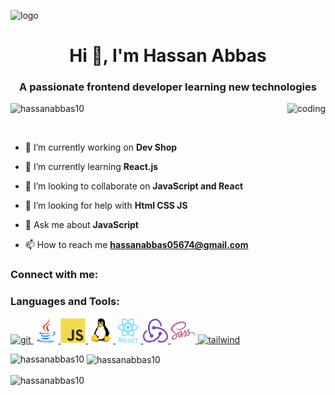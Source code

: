 ![logo](https://i.imgur.com/06lylRh.gif)
<h1 align="center">Hi 👋, I'm Hassan Abbas</h1>
<h3 align="center">A passionate frontend developer learning new technologies</h3>

<img align="right" alt="coding"  src="https://images.wallpapersden.com/image/wxl-ghost-city-ai-art-anime-original_90890.jpg"  />

<p align="left"> <img src="https://komarev.com/ghpvc/?username=hassanabbas10&label=Profile%20views&color=0e75b6&style=flat" alt="hassanabbas10" /> </p>

<p align="left"> <a href="https://twitter.com/" target="blank"><img src="https://img.shields.io/twitter/follow/?logo=twitter&style=for-the-badge" alt="" /></a> </p>

- 🔭 I’m currently working on **Dev Shop**

- 🌱 I’m currently learning **React.js**

- 👯 I’m looking to collaborate on **JavaScript and React**

- 🤝 I’m looking for help with **Html CSS JS**

- 💬 Ask me about **JavaScript**

- 📫 How to reach me **hassanabbas05674@gmail.com**

<h3 align="left">Connect with me:</h3>
<p align="left">
</p>

<h3 align="left">Languages and Tools:</h3>
<p align="left"> <a href="https://git-scm.com/" target="_blank" rel="noreferrer"> <img src="https://www.vectorlogo.zone/logos/git-scm/git-scm-icon.svg" alt="git" width="40" height="40"/> </a> <a href="https://www.java.com" target="_blank" rel="noreferrer"> <img src="https://raw.githubusercontent.com/devicons/devicon/master/icons/java/java-original.svg" alt="java" width="40" height="40"/> </a> <a href="https://developer.mozilla.org/en-US/docs/Web/JavaScript" target="_blank" rel="noreferrer"> <img src="https://raw.githubusercontent.com/devicons/devicon/master/icons/javascript/javascript-original.svg" alt="javascript" width="40" height="40"/> </a> <a href="https://www.linux.org/" target="_blank" rel="noreferrer"> <img src="https://raw.githubusercontent.com/devicons/devicon/master/icons/linux/linux-original.svg" alt="linux" width="40" height="40"/> </a> <a href="https://reactjs.org/" target="_blank" rel="noreferrer"> <img src="https://raw.githubusercontent.com/devicons/devicon/master/icons/react/react-original-wordmark.svg" alt="react" width="40" height="40"/> </a> <a href="https://redux.js.org" target="_blank" rel="noreferrer"> <img src="https://raw.githubusercontent.com/devicons/devicon/master/icons/redux/redux-original.svg" alt="redux" width="40" height="40"/> </a> <a href="https://sass-lang.com" target="_blank" rel="noreferrer"> <img src="https://raw.githubusercontent.com/devicons/devicon/master/icons/sass/sass-original.svg" alt="sass" width="40" height="40"/> </a> <a href="https://tailwindcss.com/" target="_blank" rel="noreferrer"> <img src="https://www.vectorlogo.zone/logos/tailwindcss/tailwindcss-icon.svg" alt="tailwind" width="40" height="40"/> </a> </p>

<p><img align="left" src="https://github-readme-stats.vercel.app/api/top-langs?username=hassanabbas10&show_icons=true&locale=en&layout=compact" alt="hassanabbas10" /></p>

<p>&nbsp;<img align="center" src="https://github-readme-stats.vercel.app/api?username=hassanabbas10&show_icons=true&locale=en" alt="hassanabbas10" /></p>

<p><img align="center" src="https://github-readme-streak-stats.herokuapp.com/?user=hassanabbas10" alt="hassanabbas10" /></p>
